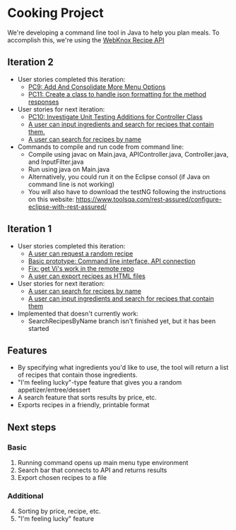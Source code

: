 # Cooking Project
We're developing a command line tool in Java to help you plan meals. To accomplish this, we're using the [WebKnox Recipe API](http://webknox.com/api#!/recipes/getRandomPopularRecipes_GET)

## Iteration 2
* User stories completed this iteration:
  * [PC9: Add And Consolidate More Menu Options](https://github.com/CSE237SP2021/project-cooking/issues/10)
  * [PC11: Create a class to handle json formatting for the method responses](https://github.com/CSE237SP2021/project-cooking/issues/12)
* User stories for next iteration:
  * [PC10: Investigate Unit Testing Additions for Controller Class](https://github.com/CSE237SP2021/project-cooking/issues/9)
  * [A user can input ingredients and search for recipes that contain them.](https://github.com/CSE237SP2021/project-cooking/issues/5)
  * [A user can search for recipes by name](https://github.com/CSE237SP2021/project-cooking/issues/4)
* Commands to compile and run code from command line:
  * Compile using javac on Main.java, APIController.java, Controller.java, and InputFilter.java
  * Run using java on Main.java
  * Alternatively, you could run it on the Eclipse consol (if Java on command line is not working)
  * You will also have to download the testNG following the instructions on this website: https://www.toolsqa.com/rest-assured/configure-eclipse-with-rest-assured/

## Iteration 1
* User stories completed this iteration: 
  * [A user can request a random recipe](https://github.com/CSE237SP2021/project-cooking/issues/2)
  * [Basic prototype: Command line interface, API connection](https://github.com/CSE237SP2021/project-cooking/issues/1)
  * [Fix: get Vi's work in the remote repo](https://github.com/CSE237SP2021/project-cooking/issues/6)
  * [A user can export recipes as HTML files](https://github.com/CSE237SP2021/project-cooking/issues/3)
* User stories for next iteration:
  * [A user can search for recipes by name](https://github.com/CSE237SP2021/project-cooking/issues/4)
  * [A user can input ingredients and search for recipes that contain them](https://github.com/CSE237SP2021/project-cooking/issues/5)
* Implemented that doesn't currently work:
  * SearchRecipesByName branch isn't finished yet, but it has been started

## Features
- By specifying what ingredients you'd like to use, the tool will return a list of recipes that contain those ingredients.
- "I'm feeling lucky"-type feature that gives you a random appetizer/entree/dessert
- A search feature that sorts results by price, etc.
- Exports recipes in a friendly, printable format

## Next steps

### Basic 
1. Running command opens up main menu type environment
2. Search bar that connects to API and returns results
3. Export chosen recipes to a file

### Additional
4. Sorting by price, recipe, etc.
5. "I'm feeling lucky" feature
